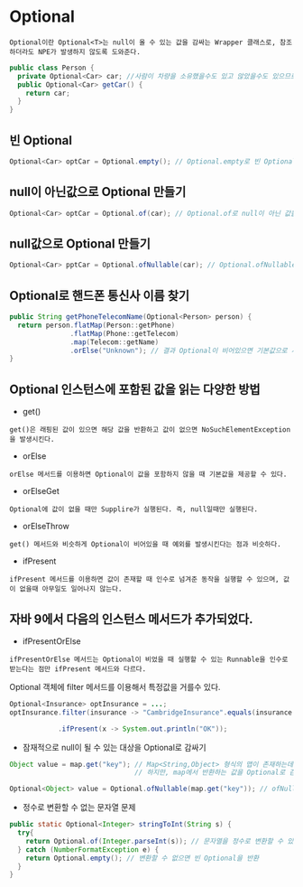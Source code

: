 Optional
====

```
Optional이란 Optional<T>는 null이 올 수 있는 값을 감싸는 Wrapper 클래스로, 참조하더라도 NPE가 발생하지 않도록 도와준다.
```

```Java
public class Person {
  private Optional<Car> car; //사람이 차량을 소유했을수도 있고 않았을수도 있으므로 Optional로 정의한다.
  public Optional<Car> getCar() {
    return car;
  }
}
```

빈 Optional
----

```Java
Optional<Car> optCar = Optional.empty(); // Optional.empty로 빈 Optional 객체를 얻을 수 있다.
```

null이 아닌값으로 Optional 만들기
----

```Java
Optional<Car> optCar = Optional.of(car); // Optional.of로 null이 아닌 값을 포함하는 Optional을 만들 수 있다.
```

null값으로 Optional 만들기
---

```Java
Optional<Car> pptCar = Optional.ofNullable(car); // Optional.ofNullable로 null 값을 저장할 수 있는 Optional을 만들 수 있다.
```

Optional로 핸드폰 통신사 이름 찾기
---

```Java
public String getPhoneTelecomName(Optional<Person> person) {
  return person.flatMap(Person::getPhone)
               .flatMap(Phone::getTelecom)
               .map(Telecom::getName)
               .orElse("Unknown"); // 결과 Optional이 비어있으면 기본값으로 사용
}
```

Optional 인스턴스에 포함된 값을 읽는 다양한 방법
----

+ get()
```
get()은 래핑된 값이 있으면 해당 값을 반환하고 값이 없으면 NoSuchElementException을 발생시킨다.
```

+ orElse
```
orElse 메서드를 이용하면 Optional이 값을 포함하지 않을 때 기본값을 제공할 수 있다.
```

+ orElseGet
```
Optional에 값이 없을 때만 Supplire가 실행된다. 즉, null일때만 실행된다.
```

+ orElseThrow
```
get() 메서드와 비슷하게 Optional이 비어있을 때 예외를 발생시킨다는 점과 비슷하다.
```

+ ifPresent
```
ifPresent 메서드를 이용하면 값이 존재할 때 인수로 넘겨준 동작을 실행할 수 있으며, 값이 없을때 아무일도 일어나지 않는다.
```

자바 9에서 다음의 인스턴스 메서드가 추가되었다.
---

+ ifPresentOrElse
```
ifPresentOrElse 메서드는 Optional이 비었을 때 실행할 수 있는 Runnable을 인수로 받는다는 점만 ifPresent 메서드와 다르다.
```

Optional 객체에 filter 메서드를 이용해서 특정값을 거를수 있다.

```Java
Optional<Insurance> optInsurance = ...;
optInsurance.filter(insurance -> "CambridgeInsurance".equals(insurance.getName()))

            .ifPresent(x -> System.out.println("OK"));
```

+ 잠재적으로 null이 될 수 있는 대상을 Optional로 감싸기
```Java
Object value = map.get("key"); // Map<String,Object> 형식의 맵이 존재하는데, 문자열 "key"에 해당하는 값이 없으면 null이 반환될 것이다. 
                               // 하지만, map에서 반환하는 값을 Optional로 감싸서 이를 개선할 수 있다.
```

```Java
Optional<Object> value = Optional.ofNullable(map.get("key")); // ofNullable를 이용하여 null일 수 있는 값을 Optional로 안전하게 반환할 수 있다.
```

+ 정수로 변환할 수 없는 문자열 문제
```Java
public static Optional<Integer> stringToInt(String s) {
  try{
    return Optional.of(Integer.parseInt(s)); // 문자열을 정수로 변환할 수 있으면 정수로 변환된 값을 포함하는 Optional을 반환
  } catch (NumberFormatException e) {
    return Optional.empty(); // 변환할 수 없으면 빈 Optional을 반환
  }
}
```
